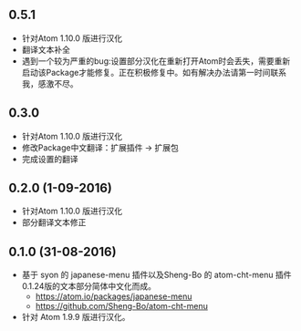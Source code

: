 ## 0.5.1
* 针对Atom 1.10.0 版进行汉化
* 翻译文本补全
* 遇到一个较为严重的bug:设置部分汉化在重新打开Atom时会丢失，需要重新启动该Package才能修复。正在积极修复中。如有解决办法请第一时间联系我，感激不尽。

## 0.3.0
* 针对Atom 1.10.0 版进行汉化
* 修改Package中文翻译：扩展插件 → 扩展包
* 完成设置的翻译

## 0.2.0 (1-09-2016)
* 针对Atom 1.10.0 版进行汉化
* 部分翻译文本修正

## 0.1.0 (31-08-2016)
* 基于 syon 的 japanese-menu 插件以及Sheng-Bo 的 atom-cht-menu 插件0.1.24版的文本部分简体中文化而成。
  * https://atom.io/packages/japanese-menu
  * https://github.com/Sheng-Bo/atom-cht-menu
* 针对 Atom 1.9.9 版进行汉化。
